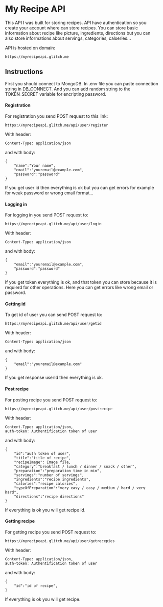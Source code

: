 # My Recipe API

This API I was built for storing recipes. API have authentication so you create your account where can store recipes.
You can store basic information about recipe like picture, ingredients, directions but you can also store informations about servings, categories, caloeries...

API is hosted on domain: 
```
https://myrecipeapi.glitch.me
```

## Instructions 

First you should connect to MongoDB. In .env file you can paste connection string in DB_CONNECT.
And you can add random string to the TOKEN_SECRET variable for encripting password.

#### Registration 

For registration you send POST request to this link: 
```
https://myrecipeapi.glitch.me/api/user/register
```
With header:
```
Content-Type: application/json 
```
and with body: 
```
{
	"name":"Your name",
	"email":"youremail@example.com",
	"password":"password"	
}
```
If you get user id then everything is ok but you can get errors for example for weak password or wrong email format...

#### Logging in

For logging in you send POST request to:
```
https://myrecipeapi.glitch.me/api/user/login
```
With header:
```
Content-Type: application/json 
```
and with body: 
```
{
	"email":"youremail@example.com",
	"password":"password"	
}
```
If you get token everything is ok, and that token you can store because it is requierd for other operations. 
Here you can get errors like wrong email or password. 

#### Getting id

To get id of user you can send POST request to:
```
https://myrecipeapi.glitch.me/api/user/getid
```
With header:
```
Content-Type: application/json 
```
and with body: 
```
{
	"email":"youremail@example.com"
}
```
If you get response userId then everything is ok.


#### Post recipe

For posting recipe you send POST request to:
```
https://myrecipeapi.glitch.me/api/user/postrecipe
```
With header:
```
Content-Type: application/json,
auth-token: Authentification token of user
```
and with body: 
```
{
	"id":"auth token of user",
	"title":"title of recipe",
	"recipeImage": Image file,
	"category":"breakfast / lunch / dinner / snack / other",
	"preparation":"preparation time in min",
	"servings":"number of servings",
	"ingredients":"recipe ingredients",
	"calories":"recipe calories",
	"typeOfPreparation":"very easy / easy / medium / hard / very hard",
	"directions":"recipe directions"
}
```
If everything is ok you will get recipe id.

#### Getting recipe

For getting recipe you send POST request to:
```
https://myrecipeapi.glitch.me/api/user/getrecepies
```
With header:
```
Content-Type: application/json,
auth-token: Authentification token of user
```
and with body: 
```
{
	"id":"id of recipe",
}
```
If everything is ok you will get recipe.








